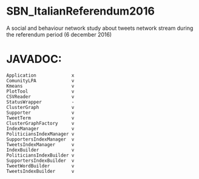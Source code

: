 # SBN_ItalianReferendum2016
A social and behaviour network study about tweets network stream during the referendum period (6 december 2016)


# JAVADOC:
	Application 			x
	ComunityLPA 			v
	Kmeans 					v
	PlotTool				v
	CSVReader				v
	StatusWrapper			-
	ClusterGraph			v
	Supporter				v
	TweetTerm				v
	ClusterGraphFactory		v
	IndexManager			v
	PoliticiansIndexManager	v
	SupportersIndexManager	v
	TweetsIndexManager		v
	IndexBuilder			v
	PoliticiansIndexBuilder	v
	SupportersIndexBuilder	v
	TweetWordBuilder		v
	TweetsIndexBuilder		v
	